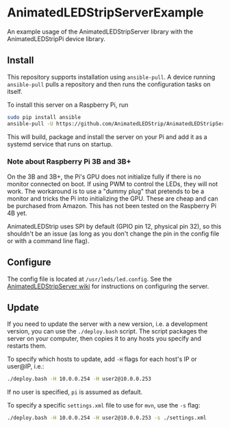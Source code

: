 # AnimatedLEDStripServerExample
An example usage of the AnimatedLEDStripServer library with the AnimatedLEDStripPi device library.

## Install
This repository supports installation using `ansible-pull`.
A device running `ansible-pull` pulls a repository and then runs the configuration tasks on itself.

To install this server on a Raspberry Pi, run
```bash
sudo pip install ansible
ansible-pull -U https://github.com/AnimatedLEDStrip/AnimatedLEDStripServerExample.git
```

This will build, package and install the server on your Pi and add it as a systemd service that runs on startup.

### Note about Raspberry Pi 3B and 3B+
On the 3B and 3B+, the Pi's GPU does not initialize fully if there is no monitor connected on boot.
If using PWM to control the LEDs, they will not work.
The workaround is to use a "dummy plug" that pretends to be a monitor and tricks the Pi into initializing the GPU.
These are cheap and can be purchased from Amazon.
This has not been tested on the Raspberry Pi 4B yet.

AnimatedLEDStrip uses SPI by default (GPIO pin 12, physical pin 32), so this shouldn't be an issue
(as long as you don't change the pin in the config file or with a command line flag).


## Configure
The config file is located at `/usr/leds/led.config`.
See the [AnimatedLEDStripServer wiki](https://github.com/AnimatedLEDStrip/AnimatedLEDStripServer/wiki/Configuration) for instructions on configuring the server.


## Update
If you need to update the server with a new version, i.e. a development version, you can use the `./deploy.bash` script.
The script packages the server on your computer, then copies it to any hosts you specify and restarts them.

To specify which hosts to update, add `-H` flags for each host's IP or user@IP, i.e.:
```bash
./deploy.bash -H 10.0.0.254 -H user2@10.0.0.253
```
If no user is specified, `pi` is assumed as default.

To specify a specific `settings.xml` file to use for `mvn`, use the `-s` flag:

```bash
./deploy.bash -H 10.0.0.254 -H user2@10.0.0.253 -s ./settings.xml
```
